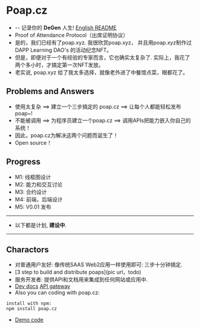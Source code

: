 # Poap.cz 
+ -- 记录你的 **DeGen** 人生!  [English README](README.md)
+ Proof of Attendance Protocol（出席证明协议）
+ 是的，我们已经有了poap.xyz. 我很欣赏poap.xyz， 并且用poap.xyz制作过 DAPP Learning DAO's 的活动纪念NFT。
+ 但是，即便对于一个有经验的专家而言，它也确实太复杂了. 实际上，我花了两个多小时，才搞定第一次NFT发放。
+ 老实说, poap.xyz 给了我太多选择，就像老外进了中餐馆点菜，眼都花了。

## Problems and Answers
+ 使用太复杂 ==> 建立一个三步搞定的 poap.cz ==> 让每个人都能轻松发布poap~!
+ 不能被调用 ==> 为程序员建立一个poap.cz ==> 调用APIs把能力嵌入你自己的系统！
+ 因此，poap.cz为解决这两个问题而诞生了！
+ Open source！

## Progress
+ M1: 线框图设计
+ M2: 能力和交互讨论
+ M3: 合约设计
+ M4: 前端，后端设计
+ M5: V0.01 发布
----
+ 以下都是计划, **建设中**.
----
## Charactors
+ 对普通用户友好: 像传统SAAS Web2应用一样使用即可: 三步十分钟搞定.
+ [3 step to build and distribute poaps](pic url，todo)
+ 服务开发者: 提供API和文档用来集成到任何网站或应用中.
+ [Dev docs](https://docs.poap.cz) [API gateway](https://api.poap.cz)
+ Also you can coding with poap.cz:
```
install with npm:
npm install poap.cz
```
+ [Demo code](https://docs.poap.cz/demo)
